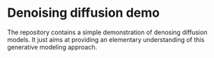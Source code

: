 # Denoising diffusion demo

The repository contains a simple demonstration of denosing diffusion models.
It just aims at providing an elementary understanding of this generative modeling approach.

